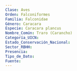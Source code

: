 ```yaml
---
Clase: Aves
Orden: Falconiformes
Familia: Falconidae
Género: Caracara
Especie: Caracara plancus
Nombre_Común: Traro (Carancho)
Categoría_UICN: 
Estado_Conservación_Nacional: 
Sector_RBHH: 
Presencia: 
Tipo_de_Dato: 
Fuente: 
---
```


